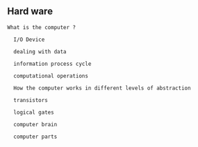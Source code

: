   ## Hard ware 
    What is the computer ?

      I/O Device

      dealing with data 

      information process cycle

      computational operations

      How the computer works in different levels of abstraction

      transistors

      logical gates

      computer brain
      
      computer parts 